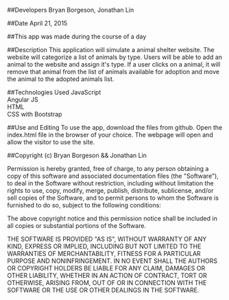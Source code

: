 ##Developers
Bryan Borgeson, Jonathan Lin

##Date
April 21, 2015

##This app was made during the course of a day

##Description
This application will simulate a animal shelter website. The website will categorize a list of animals by type. Users will be able to add an animal to the website and assign it's type. If a user clicks on a animal, it will remove that animal from the list of animals available for adoption and move the animal to the adopted animals list.

##Technologies Used
JavaScript
<br>
Angular JS
<br>
HTML
<br>
CSS with Bootstrap
<br>





##Use and Editing
To use the app, download the files from github. Open the index.html file in the browser of your choice. The webpage will open and allow the visitor to use the site.  <br>

##Copyright (c) Bryan Borgeson && Jonathan Lin

Permission is hereby granted, free of charge, to any person obtaining a copy
of this software and associated documentation files (the "Software"), to deal
in the Software without restriction, including without limitation the rights
to use, copy, modify, merge, publish, distribute, sublicense, and/or sell
copies of the Software, and to permit persons to whom the Software is
furnished to do so, subject to the following conditions:

The above copyright notice and this permission notice shall be included in
all copies or substantial portions of the Software.

THE SOFTWARE IS PROVIDED "AS IS", WITHOUT WARRANTY OF ANY KIND, EXPRESS OR
IMPLIED, INCLUDING BUT NOT LIMITED TO THE WARRANTIES OF MERCHANTABILITY,
FITNESS FOR A PARTICULAR PURPOSE AND NONINFRINGEMENT. IN NO EVENT SHALL THE
AUTHORS OR COPYRIGHT HOLDERS BE LIABLE FOR ANY CLAIM, DAMAGES OR OTHER
LIABILITY, WHETHER IN AN ACTION OF CONTRACT, TORT OR OTHERWISE, ARISING FROM,
OUT OF OR IN CONNECTION WITH THE SOFTWARE OR THE USE OR OTHER DEALINGS IN
THE SOFTWARE.
